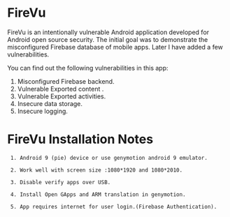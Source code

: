 # FireVu

FireVu is an intentionally vulnerable Android application developed for Android open source security. The initial goal was to demonstrate the misconfigured Firebase database of mobile apps. Later I have added a few vulnerabilities.

You can find out the following vulnerabilities in this app:

1. Misconfigured Firebase backend.
2. Vulnerable Exported content .
3. Vulnerable Exported activities.
4. Insecure data storage.
5. Insecure logging.

# FireVu Installation Notes

     1. Android 9 (pie) device or use genymotion android 9 emulator.

     2. Work well with screen size :1080*1920 and 1080*2010.
 
     3. Disable verify apps over USB. 
    
     4. Install Open GApps and ARM translation in genymotion.

     5. App requires internet for user login.(Firebase Authentication).
 
